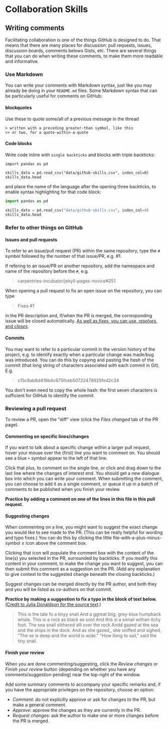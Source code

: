 # Collaboration Skills

## Writing comments

Facilitating collaboration is one of the things GitHub is designed to do.
That means that there are many places for discussion:
pull requests, issues, discussion boards, comments belows Gists, etc.
There are several things that you can do when writing these comments,
to make them more readable and informative.

### Use Markdown

You can write your comments with Markdown syntax, just like you may already
be doing in your `README.md` files.
Some Markdown syntax that can be particularly useful for comments on GitHub:

#### blockquotes

Use these to quote some/all of a previous message in the thread

```
> written with a preceding greater-than symbol, like this
>> or two, for a quote-within-a-quote
```


#### Code blocks

Write code inline with `single backticks` and blocks with triple backticks:

```
import pandas as pd

skills_data = pd.read_csv("data/github-skills.csv", index_col=0)
skills_data.head
```

and place the name of the language after the opening three backticks,
to enable syntax highlighting for that code block:

```Python
import pandas as pd

skills_data = pd.read_csv("data/github-skills.csv", index_col=0)
skills_data.head
```

### Refer to other things on GitHub

#### Issues and pull requests

To refer to an issue/pull request (PR) within the same repository,
type the `#` symbol followed by the number of that issue/PR, e.g. #1.

If refering to an issue/PR on another repository, add the namespace and name
of the repository before the `#`, e.g.

> carpentries-incubator/jekyll-pages-novice#251

When opening a pull request to fix an open issue on the repository,
you can type

> Fixes #1

in the PR description and, if/when the PR is merged, the corresponding issue will
be closed automatically.
[As well as _fixes_, you can use, _resolves_, and _closes_](https://docs.github.com/en/github/writing-on-github/working-with-advanced-formatting/using-keywords-in-issues-and-pull-requests).

#### Commits

You may want to refer to a particular commit in the version history of the project,
e.g. to identify exactly when a particular change was made/bug was introduced.
You can do this by copying and pasting the _hash_ of the commit
(that long string of characters associated with each commit in Git). E.g.

> c15c9ab8d418b4c675fceb50722478925fed2c34

You don't even need to copy the whole hash:
the first seven characters is sufficient for GitHub to identify the commit.

### Reviewing a pull request

To review a PR, open the "diff" view (click the _Files changed_ tab of the PR page).

#### Commenting on specific lines/changes

If you want to talk about a specific change within a larger pull request,
hover your mouse over the (first) line you want to comment on.
You should see a blue `+` symbol appear to the left of that line.

Click that plus, to comment on the single line, or click and drag down to the last line
where the changes of interest end.
You should get a new dialogue box into which you can write your comment.
When submitting the comment,
you can choose to add it as a single comment,
or queue it up in a batch of comments to be published when you finish your review.

**Practice by adding a comment on one of the lines in this file in this pull request**.

#### Suggesting changes

When commenting on a line, you might want to suggest the exact change you would
like to see made to the PR. (This can be really helpful for wording and typo fixes.)
You can do this by clicking the little file-with-a-plus-minus-symbol ± icon
above the comment box.

Clicking that icon will populate the comment box with the content of the line(s)
you selected in the PR, surrounded by backticks. If you modify this content in your comment, to make
the change you want to suggest, you can then submit this comment as a suggestion
on the PR.
(Add any explanation to give context to the suggested change beneath the closing backticks.)

Suggest changes can be merged directly by the PR author, and both they and you will be listed as co-authors on that commit.

**Practice by making a suggestion to fix a typo in the block of text below.**
([Credit to Julia Donaldson for the source text](https://www.juliadonaldson.co.uk/books/picture-books/the-snail-and-the-whale/).)

> This is the tale fo a tinyy snail
> And a ggreat biig, grey-blue humpback whale.
> This is a rock as black as soot
> And this si a snnail withan itchy foot.
> The sea snail slithered alll over the rock
> Andd gazed at the sea and the ships in the dock.
> And as she gazed,, she sniffed and sighed,
> "The se is deep and the world is wide."
> "How Ilong to sail," said the tiny snail.

#### Finish your review

When you are done commenting/suggesting,
click the _Review changes_ or _Finish your review_ button
(depending on whether you have any comments/suggestion pending)
near the top-right of the window.

Add some summary comments to accompany your specific remarks and,
if you have the appropriate privileges on the repository, choose an option:

- _Comment_: do not explicitly approve or ask for changes to the PR, but make a general comment.
- _Approve_: approve the changes as they are currently in the PR.
- _Request changes_: ask the author to make one or more changes before the PR is merged.
